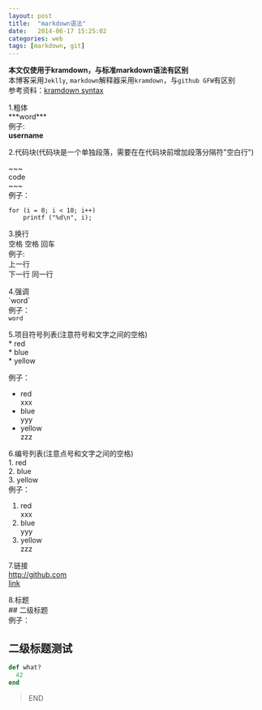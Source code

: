 ```yaml
---
layout: post
title:  "markdown语法"
date:   2014-06-17 15:25:02
categories: web 
tags: [markdown, git]
---
```

**本文仅使用于kramdown，与标准markdown语法有区别**  
本博客采用`Jeklly`, `markdown`解释器采用`kramdown`，与`github GFW`有区别  
参考资料：[kramdown syntax](http://kramdown.gettalong.org/syntax.html)


1.粗体  
\*\*\*word\*\*\*  
例子:  
**username**  


2.代码块(代码块是一个单独段落，需要在在代码块前增加段落分隔符"空白行")  

\~\~\~  
code  
\~\~\~  
例子：  

~~~~~~
for (i = 0; i < 10; i++)
	printf ("%d\n", i);
~~~~~~

3.换行  
空格 空格 回车  
例子:  
上一行  
下一行
同一行  

4.强调  
\`word\`  
例子：  
`word`  

5.项目符号列表(注意符号和文字之间的空格)   
\* red  
\* blue  
\* yellow  

例子：  
* red  
  xxx  
* blue  
  yyy  
* yellow    
  zzz  

6.编号列表(注意点号和文字之间的空格)  
1\. red  
2\. blue  
3\. yellow  
例子：  
1. red  
  xxx  
2. blue  
  yyy  
3. yellow  
  zzz  

7.链接  
http://github.com  
[link](http://github.com)  

8.标题  
\#\# 二级标题  
例子：  

## 二级标题测试

~~~ ruby
def what?
  42
end
~~~

>END
